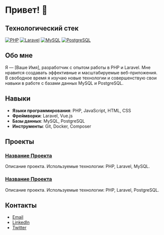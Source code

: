 # Привет! 👋

## Технологический стек

[![PHP](https://img.shields.io/badge/PHP-777BB4?style=for-the-badge&logo=php&logoColor=white)](https://www.php.net/)
[![Laravel](https://img.shields.io/badge/Laravel-FF2D20?style=for-the-badge&logo=laravel&logoColor=white)](https://laravel.com/)
[![MySQL](https://img.shields.io/badge/MySQL-4479A1?style=for-the-badge&logo=mysql&logoColor=white)](https://www.mysql.com/)
[![PostgreSQL](https://img.shields.io/badge/PostgreSQL-336791?style=for-the-badge&logo=postgresql&logoColor=white)](https://www.postgresql.org/)

## Обо мне

Я — [Ваше Имя], разработчик с опытом работы в PHP и Laravel. Мне нравится создавать эффективные и масштабируемые веб-приложения. В свободное время я изучаю новые технологии и совершенствую свои навыки в работе с базами данных MySQL и PostgreSQL.

## Навыки

- **Языки программирования**: PHP, JavaScript, HTML, CSS
- **Фреймворки**: Laravel, Vue.js
- **Базы данных**: MySQL, PostgreSQL
- **Инструменты**: Git, Docker, Composer

## Проекты

### [Название Проекта](https://github.com/ваш_профиль/название_проекта)
Описание проекта. Используемые технологии: PHP, Laravel, MySQL.

### [Название Проекта](https://github.com/ваш_профиль/название_проекта)
Описание проекта. Используемые технологии: PHP, Laravel, PostgreSQL.

## Контакты

- [Email](mailto:ваш.email@example.com)
- [LinkedIn](https://www.linkedin.com/in/ваш_профиль)
- [Twitter](https://twitter.com/ваш_профиль)
<!--
**ruzen01/ruzen01** is a ✨ _special_ ✨ repository because its `README.md` (this file) appears on your GitHub profile.

Here are some ideas to get you started:

- 🔭 I’m currently working on ...
- 🌱 I’m currently learning ...
- 👯 I’m looking to collaborate on ...
- 🤔 I’m looking for help with ...
- 💬 Ask me about ...
- 📫 How to reach me: ...
- 😄 Pronouns: ...
- ⚡ Fun fact: ...
-->
